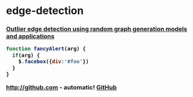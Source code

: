 # edge-detection
****<h3>[Outlier edge detection using random graph generation models and applications](https://journalofbigdata.springeropen.com/articles/10.1186/s40537-017-0073-8)****

```javascript
function fancyAlert(arg) {
  if(arg) {
    $.facebox({div:'#foo'})
  }
}
```
http://github.com - automatic!
[GitHub](http://github.com)
